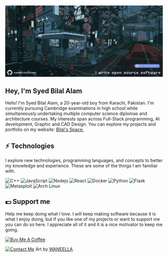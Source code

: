 ![Banner](https://raw.githubusercontent.com/syedbilalalam1/syedbilalalam1/main/assets/main.gif)
## Hey, I'm Syed Bilal Alam
Hello! I'm Syed Bilal Alam, a 20-year-old boy from Karachi, Pakistan. I'm currently pursuing Cambridge examinations in high school while simultaneously undertaking multiple computer science diplomas and architecture courses. My interests span across Full-Stack programming, AI development, Graphic and CAD Design. You can explore my projects and portfolio on my website: [Bilal's Space.](https://bilals.space/)
## ⚡ Technologies
I explore new technologies, programming languages, and concepts to better my knowledge and experience. These are some of the things I am familiar with.


![C++](https://img.shields.io/badge/-C/C++-00599C?logo=c&style=for-the-badge&logoColor=white)
![JavaScript](https://img.shields.io/badge/-JavaScript-f7df1e?style=for-the-badge&logoColor=black&logo=javascript)
![Nodejs](https://img.shields.io/badge/-Nodejs-90c53f?style=for-the-badge&logoColor=white&logo=Node.js)
![React](https://img.shields.io/badge/-React-61dafb?style=for-the-badge&logoColor=black&logo=react)
![Docker](https://img.shields.io/badge/-Docker-099cec?style=for-the-badge&logoColor=white&logo=docker)
![Python](https://img.shields.io/badge/-Python-3776AB?style=for-the-badge&logo=python&logoColor=white)
![Flask](https://img.shields.io/badge/-Flask-000000?style=for-the-badge&logo=flask&logoColor=white)
![Metasploit](https://img.shields.io/badge/-Metasploit-4891CC?style=for-the-badge&logo=metasploit&logoColor=white)
![Arch Linux](https://img.shields.io/badge/-Arch%20Linux-1793D1?style=for-the-badge&logo=arch-linux&logoColor=white)
 
## 💵 Support me
Help me keep doing what I love. I will keep making software because it is what I enjoy doing, but if you like one of my projects or want to support me you can do so here. I appreciate all of it and it is a nice motivator to keep me going.

<a href="https://www.buymeacoffee.com/syedbilalalam" target="_blank"><img src="https://www.buymeacoffee.com/assets/img/custom_images/orange_img.png" alt="Buy Me A Coffee" style="height: 41px !important;width: 174px !important;box-shadow: 0px 3px 2px 0px rgba(190, 190, 190, 0.5) !important;-webkit-box-shadow: 0px 3px 2px 0px rgba(190, 190, 190, 0.5) !important;" ></a>

<a href="mailto:syedbilalalam0@gmail.com"><img src="https://raw.githubusercontent.com/syedbilalalam1/syedbilalalam1/main/assets/bottom.gif" alt="Contact Me"></a>
Art by [WANEELLA](https://waneella.tumblr.com/)



